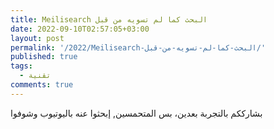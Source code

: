 ```yaml
---
title: Meilisearch البحث كما لم تسويه من قبل
date: 2022-09-10T02:57:05+03:00
layout: post
permalink: '/2022/Meilisearch-البحث-كما-لم-تسويه-من-قبل/'
published: true
tags:
  - تقنية
comments: true
---
```


بشارككم بالتجربة بعدين، بس المتحمسين, إبحثوا عنه باليوتيوب وشوفوا